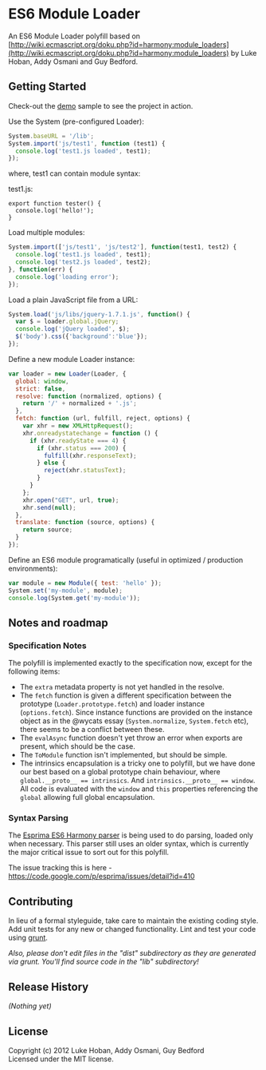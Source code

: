 # ES6 Module Loader

An ES6 Module Loader polyfill based on [http://wiki.ecmascript.org/doku.php?id=harmony:module_loaders](http://wiki.ecmascript.org/doku.php?id=harmony:module_loaders) by Luke Hoban, Addy Osmani and Guy Bedford.

## Getting Started

Check-out the [demo](http://moduleloader.github.io/es6-module-loader/demo/index.html) sample to see the project in action.

Use the System (pre-configured Loader):

```javascript
System.baseURL = '/lib';
System.import('js/test1', function (test1) {
  console.log('test1.js loaded', test1);
});
```

where, test1 can contain module syntax:

test1.js:
```
export function tester() {
  console.log('hello!');
}
```

Load multiple modules:

```javascript
System.import(['js/test1', 'js/test2'], function(test1, test2) {
  console.log('test1.js loaded', test1);
  console.log('test2.js loaded', test2);
}, function(err) {
  console.log('loading error');
});
```

Load a plain JavaScript file from a URL:

```javascript
System.load('js/libs/jquery-1.7.1.js', function() {
  var $ = loader.global.jQuery;
  console.log('jQuery loaded', $);
  $('body').css({'background':'blue'});
});
```

Define a new module Loader instance:

```javascript
var loader = new Loader(Loader, {
  global: window,
  strict: false,
  resolve: function (normalized, options) {
    return '/' + normalized + '.js';
  },
  fetch: function (url, fulfill, reject, options) {
    var xhr = new XMLHttpRequest();
    xhr.onreadystatechange = function () {
      if (xhr.readyState === 4) {
        if (xhr.status === 200) {
          fulfill(xhr.responseText);
        } else {
          reject(xhr.statusText);
        }
      }
    };
    xhr.open("GET", url, true);
    xhr.send(null);
  },
  translate: function (source, options) {
    return source;
  }
});
```

Define an ES6 module programatically (useful in optimized / production environments):

```javascript
var module = new Module({ test: 'hello' });
System.set('my-module', module);
console.log(System.get('my-module'));
```


## Notes and roadmap

### Specification Notes

The polyfill is implemented exactly to the specification now, except for the following items:

* The `extra` metadata property is not yet handled in the resolve.
* The `fetch` function is given a different specification between the prototype (`Loader.prototype.fetch`) and loader instance (`options.fetch`). Since instance functions are provided on the instance object as in the @wycats essay (`System.normalize`, `System.fetch` etc), there seems to be a conflict between these.
* The `evalAsync` function doesn't yet throw an error when exports are present, which should be the case.
* The `ToModule` function isn't implemented, but should be simple. 
* The intrinsics encapsulation is a tricky one to polyfill, but we have done our best based on a global prototype chain behaviour, where `global.__proto__ == intrinsics`. And `intrinsics.__proto__ == window`. All code is evaluated with the `window` and `this` properties referencing the `global` allowing full global encapsulation.

### Syntax Parsing

The [Esprima ES6 Harmony parser](https://github.com/ariya/esprima/tree/harmony) is being used to do parsing, loaded only when necessary. This parser still uses an older syntax, which is currently the major critical issue to sort out for this polyfill.

The issue tracking this is here - https://code.google.com/p/esprima/issues/detail?id=410


## Contributing
In lieu of a formal styleguide, take care to maintain the existing coding style. Add unit tests for any new or changed functionality. Lint and test your code using [grunt](https://github.com/cowboy/grunt).

_Also, please don't edit files in the "dist" subdirectory as they are generated via grunt. You'll find source code in the "lib" subdirectory!_

## Release History
_(Nothing yet)_

## License
Copyright (c) 2012 Luke Hoban, Addy Osmani, Guy Bedford  
Licensed under the MIT license.
